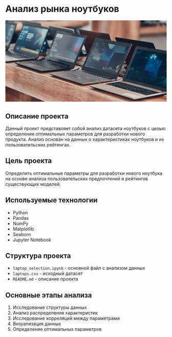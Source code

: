 # Анализ рынка ноутбуков

![Иллюстрация к проекту](./dataset-cover.png)


## Описание проекта
Данный проект представляет собой анализ датасета ноутбуков с целью определения оптимальных параметров для разработки нового продукта. Анализ основан на данных о характеристиках ноутбуков и их пользовательских рейтингах.

## Цель проекта
Определить оптимальные параметры для разработки нового ноутбука на основе анализа пользовательских предпочтений и рейтингов существующих моделей.

## Используемые технологии
- Python
- Pandas
- NumPy
- Matplotlib
- Seaborn
- Jupyter Notebook

## Структура проекта
- `laptop_selection.ipynb` - основной файл с анализом данных
- `laptops.csv` - исходный датасет
- `README.md` - описание проекта

## Основные этапы анализа
1. Исследование структуры данных
2. Анализ распределения характеристик
3. Исследование корреляций между параметрами
4. Визуализация данных
5. Определение оптимальных параметров

